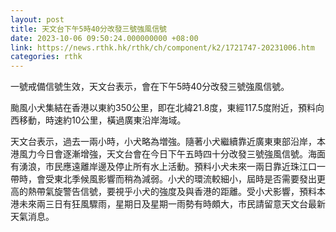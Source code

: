 ```yaml
---
layout: post
title: 天文台下午5時40分改發三號強風信號
date: 2023-10-06 09:50:24.000000000 +08:00
link: https://news.rthk.hk/rthk/ch/component/k2/1721747-20231006.htm
categories: rthk
---
```


一號戒備信號生效，天文台表示，會在下午5時40分改發三號強風信號。

颱風小犬集結在香港以東約350公里，即在北緯21.8度，東經117.5度附近，預料向西移動，時速約10公里，橫過廣東沿岸海域。

天文台表示，過去一兩小時，小犬略為増強。隨著小犬繼續靠近廣東東部沿岸，本港風力今日會逐漸增強，天文台會在今日下午五時四十分改發三號強風信號。海面有湧浪，市民應遠離岸邊及停止所有水上活動。預料小犬未來一兩日靠近珠江口一帶時，會受東北季候風影響而稍為減弱。小犬的環流較細小，屆時是否需要發出更高的熱帶氣旋警告信號，要視乎小犬的強度及與香港的距離。受小犬影響，預料本港未來兩三日有狂風驟雨，星期日及星期一雨勢有時頗大，市民請留意天文台最新天氣消息。
